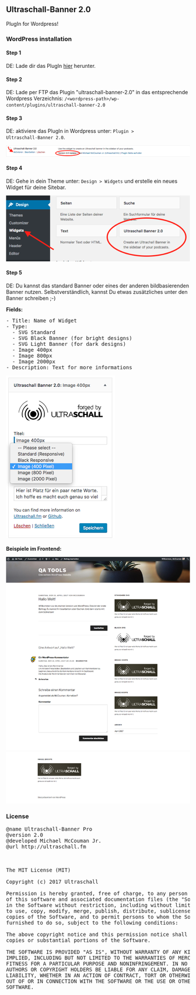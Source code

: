 
## Ultraschall-Banner 2.0
PlugIn for Wordpress!

### WordPress installation

#### Step 1
DE: Lade dir das PlugIn <a href="https://github.com/Ultraschall/Ultraschall-Banner/raw/master/plugins/ultraschall-banner-2.0.zip">hier</a> herunter.

#### Step 2
DE: Lade per FTP das Plugin "ultraschall-banner-2.0" in das entsprechende Wordpress Verzeichnis:
<code>/&lt;wordpress-path>/wp-content/plugins/ultraschall-banner-2.0</code>

#### Step 3
DE: aktiviere das PlugIn in Wordpress unter: <code>Plugin > Ultraschall-Banner 2.0</code>.

<img src="https://raw.githubusercontent.com/Ultraschall/Ultraschall-Banner/master/plugins/1-us_banner-wordpress.png">

#### Step 4
DE: Gehe in dein Theme unter: <code>Design > Widgets</code> und erstelle ein neues Widget für deine Sitebar.

<img src="https://raw.githubusercontent.com/Ultraschall/Ultraschall-Banner/master/plugins/2-us_banner-wordpress-widgets.png">


#### Step 5
DE: Du kannst das standard Banner oder eines der anderen bildbasierenden Banner nutzen. Selbstverständlich, kannst Du etwas  zusätzliches unter den Banner schreiben ;-)


**Fields:**

<pre>
- Title: Name of Widget
- Type:
  - SVG Standard
  - SVG Black Banner (for bright designs)
  - SVG Light Banner (for dark designs)
  - Image 400px
  - Image 800px
  - Image 2000px
- Description: Text for more informations
</pre>

<img src="https://raw.githubusercontent.com/Ultraschall/Ultraschall-Banner/master/plugins/3-us_banner-wordpress_widget.png">

**Beispiele im Frontend:**

<img src="https://raw.githubusercontent.com/Ultraschall/Ultraschall-Banner/master/plugins/4-us_banner_wordpress-frontend.png">


### License

<pre>
@name Ultraschall-Banner Pro
@version 2.0
@developed Michael McCouman Jr.
@url http://ultraschall.fm



The MIT License (MIT)

Copyright (c) 2017 Ultraschall

Permission is hereby granted, free of charge, to any person obtaining a copy
of this software and associated documentation files (the "Software"), to deal
in the Software without restriction, including without limitation the rights
to use, copy, modify, merge, publish, distribute, sublicense, and/or sell
copies of the Software, and to permit persons to whom the Software is
furnished to do so, subject to the following conditions:

The above copyright notice and this permission notice shall be included in all
copies or substantial portions of the Software.

THE SOFTWARE IS PROVIDED "AS IS", WITHOUT WARRANTY OF ANY KIND, EXPRESS OR
IMPLIED, INCLUDING BUT NOT LIMITED TO THE WARRANTIES OF MERCHANTABILITY,
FITNESS FOR A PARTICULAR PURPOSE AND NONINFRINGEMENT. IN NO EVENT SHALL THE
AUTHORS OR COPYRIGHT HOLDERS BE LIABLE FOR ANY CLAIM, DAMAGES OR OTHER
LIABILITY, WHETHER IN AN ACTION OF CONTRACT, TORT OR OTHERWISE, ARISING FROM,
OUT OF OR IN CONNECTION WITH THE SOFTWARE OR THE USE OR OTHER DEALINGS IN THE
SOFTWARE.
</pre>
